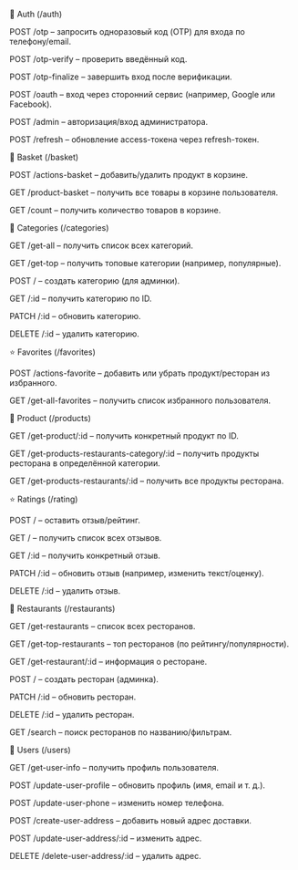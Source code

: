 🔑 Auth (/auth)

POST /otp – запросить одноразовый код (OTP) для входа по телефону/email.

POST /otp-verify – проверить введённый код.

POST /otp-finalize – завершить вход после верификации.

POST /oauth – вход через сторонний сервис (например, Google или Facebook).

POST /admin – авторизация/вход администратора.

POST /refresh – обновление access-токена через refresh-токен.

🛒 Basket (/basket)

POST /actions-basket – добавить/удалить продукт в корзине.

GET /product-basket – получить все товары в корзине пользователя.

GET /count – получить количество товаров в корзине.

📂 Categories (/categories)

GET /get-all – получить список всех категорий.

GET /get-top – получить топовые категории (например, популярные).

POST / – создать категорию (для админки).

GET /:id – получить категорию по ID.

PATCH /:id – обновить категорию.

DELETE /:id – удалить категорию.

⭐️ Favorites (/favorites)

POST /actions-favorite – добавить или убрать продукт/ресторан из избранного.

GET /get-all-favorites – получить список избранного пользователя.

🍔 Product (/products)

GET /get-product/:id – получить конкретный продукт по ID.

GET /get-products-restaurants-category/:id – получить продукты ресторана в определённой категории.

GET /get-products-restaurants/:id – получить все продукты ресторана.

⭐️ Ratings (/rating)

POST / – оставить отзыв/рейтинг.

GET / – получить список всех отзывов.

GET /:id – получить конкретный отзыв.

PATCH /:id – обновить отзыв (например, изменить текст/оценку).

DELETE /:id – удалить отзыв.

🏪 Restaurants (/restaurants)

GET /get-restaurants – список всех ресторанов.

GET /get-top-restaurants – топ ресторанов (по рейтингу/популярности).

GET /get-restaurant/:id – информация о ресторане.

POST / – создать ресторан (админка).

PATCH /:id – обновить ресторан.

DELETE /:id – удалить ресторан.

GET /search – поиск ресторанов по названию/фильтрам.

👤 Users (/users)

GET /get-user-info – получить профиль пользователя.

POST /update-user-profile – обновить профиль (имя, email и т. д.).

POST /update-user-phone – изменить номер телефона.

POST /create-user-address – добавить новый адрес доставки.

POST /update-user-address/:id – изменить адрес.

DELETE /delete-user-address/:id – удалить адрес.